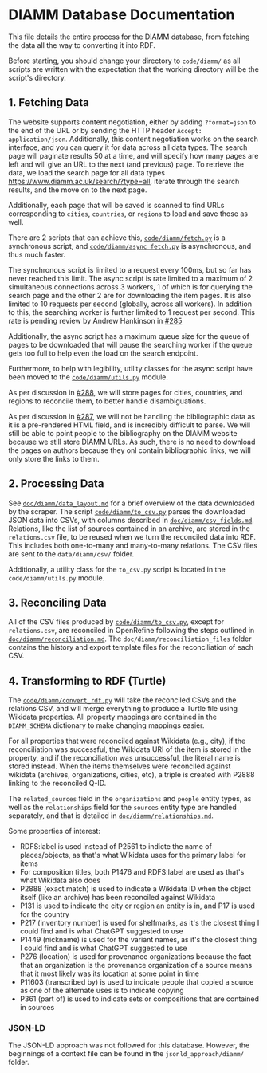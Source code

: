 # DIAMM Database Documentation

This file details the entire process for the DIAMM database, from fetching the data all the way to converting it into RDF.

Before starting, you should change your directory to `code/diamm/` as all scripts are written with the expectation that the working directory will be the script's directory.

## 1. Fetching Data

The website supports content negotiation, either by adding `?format=json` to the end of the URL or by sending the HTTP header `Accept: application/json`. Additionally, this content negotiation works on the search interface, and you can query it for data across all data types. The search page will paginate results 50 at a time, and will specify how many pages are left and will give an URL to the next (and previous) page. To retrieve the data, we load the search page for all data types <https://www.diamm.ac.uk/search/?type=all>, iterate through the search results, and the move on to the next page.

Additionally, each page that will be saved is scanned to find URLs corresponding to `cities`, `countries`, or `regions` to load and save those as well.

There are 2 scripts that can achieve this, [`code/diamm/fetch.py`](/code/diamm/fetch.py) is a synchronous script, and [`code/diamm/async_fetch.py`](/code/diamm/async_fetch.py) is asynchronous, and thus much faster.

The synchronous script is limited to a request every 100ms, but so far has never reached this limit. The async script is rate limited to a maximum of 2 simultaneous connections across 3 workers, 1 of which is for querying the search page and the other 2 are for downloading the item pages. It is also limited to 10 requests per second (globally, across all workers). In addition to this, the searching worker is further limited to 1 request per second. This rate is pending review by Andrew Hankinson in [#285](https://github.com/DDMAL/linkedmusic-datalake/issues/285)

Additionally, the async script has a maximum queue size for the queue of pages to be downloaded that will pause the searching worker if the queue gets too full to help even the load on the search endpoint.

Furthermore, to help with legibility, utility classes for the async script have been moved to the [`code/diamm/utils.py`](/code/diamm/utils.py) module.

As per discussion in [#288](https://github.com/DDMAL/linkedmusic-datalake/issues/288), we will store pages for cities, countries, and regions to reconcile them, to better handle disambiguations.

As per discussion in [#287](https://github.com/DDMAL/linkedmusic-datalake/issues/287), we will not be handling the bibliographic data as it is a pre-rendered HTML field, and is incredibly difficult to parse. We will still be able to point people to the bibliography on the DIAMM website because we still store DIAMM URLs. As such, there is no need to download the pages on authors because they onl contain bibliographic links, we will only store the links to them.

## 2. Processing Data

See [`doc/diamm/data_layout.md`](./data_layout.md) for a brief overview of the data downloaded by the scraper. The script [`code/diamm/to_csv.py`](/code/diamm/to_csv.py) parses the downloaded JSON data into CSVs, with columns described in [`doc/diamm/csv_fields.md`](./csv_fields.md). Relations, like the list of sources contained in an archive, are stored in the `relations.csv` file, to be reused when we turn the reconciled data into RDF. This includes both one-to-many and many-to-many relations. The CSV files are sent to the `data/diamm/csv/` folder.

Additionally, a utility class for the `to_csv.py` script is located in the `code/diamm/utils.py` module.

## 3. Reconciling Data

All of the CSV files produced by [`code/diamm/to_csv.py`](/code/diamm/to_csv.py), except for `relations.csv`, are reconciled in OpenRefine following the steps outlined in [`doc/diamm/reconciliation.md`](./reconciliation.md). The `doc/diamm/reconciliation_files` folder contains the history and export template files for the reconciliation of each CSV.

## 4. Transforming to RDF (Turtle)

The [`code/diamm/convert_rdf.py`](/code/diamm/convert_rdf.py) will take the reconciled CSVs and the relations CSV, and will merge everything to produce a Turtle file using Wikidata properties. All property mappings are contained in the `DIAMM_SCHEMA` dictionary to make changing mappings easier.

For all properties that were reconciled against Wikidata (e.g., city), if the reconciliation was successful, the Wikidata URI of the item is stored in the property, and if the reconciliation was unsuccessful, the literal name is stored instead. When the items themselves were reconciled against wikidata (archives, organizations, cities, etc), a triple is created with P2888 linking to the reconciled Q-ID.

The `related_sources` field in the `organizations` and `people` entity types, as well as the `relationships` field for the `sources` entity type are handled separately, and that is detailed in [`doc/diamm/relationships.md`](./relationships.md).

Some properties of interest:

- RDFS:label is used instead of P2561 to indicte the name of places/objects, as that's what Wikidata uses for the primary label for items
- For composition titles, both P1476 and RDFS:label are used as that's what Wikidata also does
- P2888 (exact match) is used to indicate a Wikidata ID when the object itself (like an archive) has been reconciled against Wikidata
- P131 is used to indicate the city or region an entity is in, and P17 is used for the country
- P217 (inventory number) is used for shelfmarks, as it's the closest thing I could find and is what ChatGPT suggested to use
- P1449 (nickname) is used for the variant names, as it's the closest thing I could find and is what ChatGPT suggested to use
- P276 (location) is used for provenance organizations because the fact that an organization is the provenance organization of a source means that it most likely was its location at some point in time
- P11603 (transcribed by) is used to indicate people that copied a source as one of the alternate uses is to indicate copying
- P361 (part of) is used to indicate sets or compositions that are contained in sources

### JSON-LD

The JSON-LD approach was not followed for this database. However, the beginnings of a context file can be found in the `jsonld_approach/diamm/` folder.
